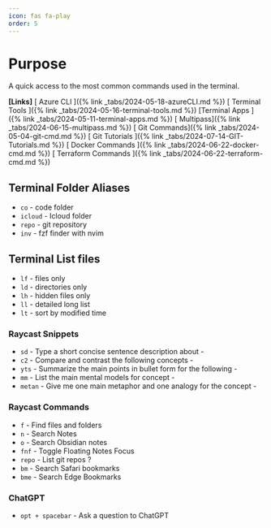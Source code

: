 ```yaml
---
icon: fas fa-play
order: 5
---
```


# Purpose

A quick access to the most common commands used in the terminal.

**[Links]**
[ Azure CLI ]({% link _tabs/2024-05-18-azureCLI.md %})
[ Terminal Tools ]({% link _tabs/2024-05-16-terminal-tools.md %})
[Terminal Apps ]({% link _tabs/2024-05-11-terminal-apps.md %})
[ Multipass]({% link _tabs/2024-06-15-multipass.md %})
[ Git Commands]({% link _tabs/2024-05-04-git-cmd.md %})
[ Git Tutorials ]({% link _tabs/2024-07-14-GIT-Tutorials.md %})
[ Docker Commands ]({% link _tabs/2024-06-22-docker-cmd.md %})
[ Terraform Commands ]({% link _tabs/2024-06-22-terraform-cmd.md %})

## **Terminal Folder Aliases**

- `co` - code folder
- `icloud` - Icloud folder
- `repo` - git repository
- `inv` - fzf finder with nvim

## **Terminal List files**

- `lf` - files only
- `ld` - directories only
- `lh` - hidden files only
- `ll` - detailed long list
- `lt` - sort by modified time

### **Raycast Snippets**

- `sd` - Type a short concise sentence description about -
- `c2` - Compare and contrast the following concepts -
- `yts` - Summarize the main points in bullet form for the following -
- `mm` - List the main mental models for concept -
- `metan` -  Give me one main metaphor and one analogy for the concept -

### **Raycast Commands**

- `f` - Find files and folders
- `n` - Search Notes
- `o` - Search Obsidian notes
- `fnf` - Toggle Floating Notes Focus
- `repo` - List git repos  ?
- `bm` - Search Safari bookmarks
- `bme` - Search Edge Bookmarks

### **ChatGPT**

- `opt + spacebar` - Ask a question to ChatGPT
